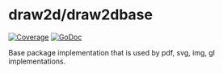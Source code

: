 draw2d/draw2dbase
=================

[![Coverage](http://gocover.io/_badge/github.com/redstarcoder/draw2d/draw2dbase?0)](http://gocover.io/github.com/redstarcoder/draw2d/draw2dbase)
[![GoDoc](https://godoc.org/github.com/redstarcoder/draw2d/draw2dbase?status.svg)](https://godoc.org/github.com/redstarcoder/draw2d/draw2dbase)

Base package implementation that is used by pdf, svg, img, gl implementations.
